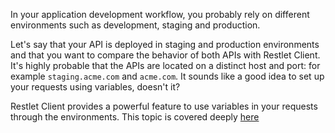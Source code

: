 In your application development workflow, you probably rely on different environments such as development, staging and production.

Let's say that your API is deployed in staging and production environments and that you want to compare the behavior of both APIs with Restlet Client.
It's highly probable that the APIs are located on a distinct host and port: for example `staging.acme.com` and `acme.com`.
It sounds like a good idea to set up your requests using variables, doesn't it?

Restlet Client provides a powerful feature to use variables in your requests through the environments.
This topic is covered deeply [here](../test-automate/make-your-requests-and-assertions-dynamic/environments)
